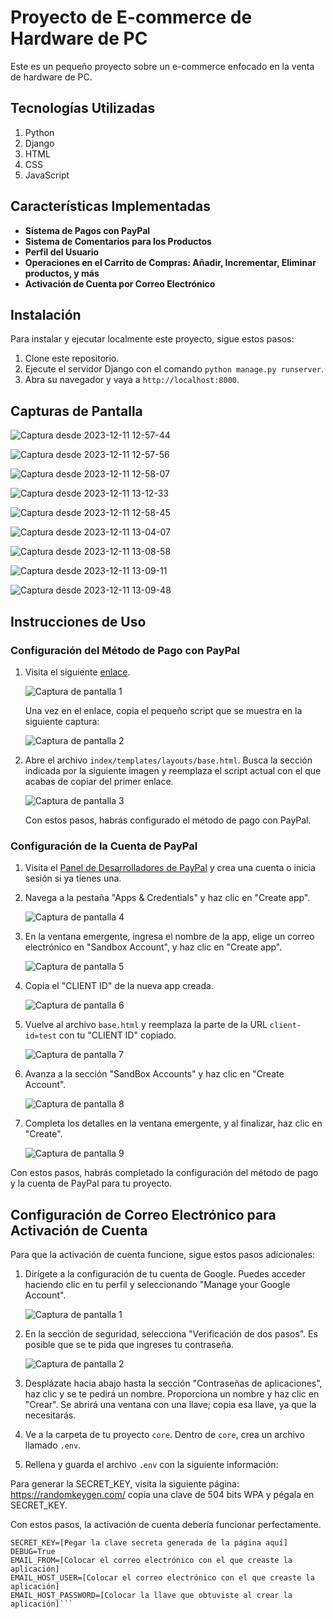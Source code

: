 # Proyecto de E-commerce de Hardware de PC

Este es un pequeño proyecto sobre un e-commerce enfocado en la venta de hardware de PC.

## Tecnologías Utilizadas

1. Python
2. Django
3. HTML
4. CSS
5. JavaScript

## Características Implementadas

- **Sistema de Pagos con PayPal**
- **Sistema de Comentarios para los Productos**
- **Perfil del Usuario**
- **Operaciones en el Carrito de Compras: Añadir, Incrementar, Eliminar productos, y más**
- **Activación de Cuenta por Correo Electrónico**

## Instalación

Para instalar y ejecutar localmente este proyecto, sigue estos pasos:

1. Clone este repositorio.
2. Ejecute el servidor Django con el comando `python manage.py runserver`.
3. Abra su navegador y vaya a `http://localhost:8000`.

## Capturas de Pantalla

![Captura desde 2023-12-11 12-57-44](https://github.com/py-rod/1-Ecommerce-hardware-pc/assets/103091079/6fcf5da2-aa92-4740-acd5-d8643c289aec)


![Captura desde 2023-12-11 12-57-56](https://github.com/py-rod/1-Ecommerce-hardware-pc/assets/103091079/a54d5434-9c59-4d2f-8609-8da6008bd7b4)


![Captura desde 2023-12-11 12-58-07](https://github.com/py-rod/1-Ecommerce-hardware-pc/assets/103091079/b32d3c2b-3b7f-4496-81f2-13cd6ee3393d)


![Captura desde 2023-12-11 13-12-33](https://github.com/py-rod/1-Ecommerce-hardware-pc/assets/103091079/bec0dfe7-4b7a-465a-a30b-54f671fbfa03)


![Captura desde 2023-12-11 12-58-45](https://github.com/py-rod/1-Ecommerce-hardware-pc/assets/103091079/98fdcd84-e362-43fb-b01f-570c2b2b4e6f)


![Captura desde 2023-12-11 13-04-07](https://github.com/py-rod/1-Ecommerce-hardware-pc/assets/103091079/fad4cc6f-fd91-4bee-857d-a363dedd2cef)


![Captura desde 2023-12-11 13-08-58](https://github.com/py-rod/1-Ecommerce-hardware-pc/assets/103091079/76bfe04d-594f-433f-b97d-2dbc76fbc831)


![Captura desde 2023-12-11 13-09-11](https://github.com/py-rod/1-Ecommerce-hardware-pc/assets/103091079/10b0bba0-ddad-4f31-bde7-c41793cd0eff)


![Captura desde 2023-12-11 13-09-48](https://github.com/py-rod/1-Ecommerce-hardware-pc/assets/103091079/d29412bd-5de6-4b36-98a3-caa51e60403c)

## Instrucciones de Uso

### Configuración del Método de Pago con PayPal

1. Visita el siguiente [enlace](https://developer.paypal.com/demo/checkout/#/pattern/server).

   ![Captura de pantalla 1](https://github.com/py-rod/1-Ecommerce-hardware-pc/assets/103091079/b560c572-a827-4cec-aa10-fd93d2d775e5)

   Una vez en el enlace, copia el pequeño script que se muestra en la siguiente captura:

   ![Captura de pantalla 2](https://github.com/py-rod/1-Ecommerce-hardware-pc/assets/103091079/dffff4e0-9d98-40e0-bc03-03d134d70891)

2. Abre el archivo `index/templates/layouts/base.html`. Busca la sección indicada por la siguiente imagen y reemplaza el script actual con el que acabas de copiar del primer enlace.

   ![Captura de pantalla 3](https://github.com/py-rod/1-Ecommerce-hardware-pc/assets/103091079/38c4549e-0b14-4a51-8125-cb92493f0e59)

   Con estos pasos, habrás configurado el método de pago con PayPal.

### Configuración de la Cuenta de PayPal

1. Visita el [Panel de Desarrolladores de PayPal](https://developer.paypal.com/home/) y crea una cuenta o inicia sesión si ya tienes una.

2. Navega a la pestaña "Apps & Credentials" y haz clic en "Create app".

   ![Captura de pantalla 4](https://github.com/py-rod/1-Ecommerce-hardware-pc/assets/103091079/ee3f79a7-dc2f-46dd-b1bd-558d570b8676)

3. En la ventana emergente, ingresa el nombre de la app, elige un correo electrónico en "Sandbox Account", y haz clic en "Create app".

   ![Captura de pantalla 5](https://github.com/py-rod/1-Ecommerce-hardware-pc/assets/103091079/a4a1db7f-cb23-4a66-aeeb-5f845bc6c49a)

4. Copia el "CLIENT ID" de la nueva app creada.

   ![Captura de pantalla 6](https://github.com/py-rod/1-Ecommerce-hardware-pc/assets/103091079/6e3de8c7-72a5-4966-83c1-676c0d607fb5)

5. Vuelve al archivo `base.html` y reemplaza la parte de la URL `client-id=test` con tu "CLIENT ID" copiado.

   ![Captura de pantalla 7](https://github.com/py-rod/1-Ecommerce-hardware-pc/assets/103091079/5eb47644-39b2-4f56-b296-dec68bf82e02)

6. Avanza a la sección "SandBox Accounts" y haz clic en "Create Account".

   ![Captura de pantalla 8](https://github.com/py-rod/1-Ecommerce-hardware-pc/assets/103091079/d4ffac22-6278-4551-a5e2-415f5f480fb1)

7. Completa los detalles en la ventana emergente, y al finalizar, haz clic en "Create".

   ![Captura de pantalla 9](https://github.com/py-rod/1-Ecommerce-hardware-pc/assets/103091079/f85f1cdc-b33c-400c-b07c-7087648c1ece)

Con estos pasos, habrás completado la configuración del método de pago y la cuenta de PayPal para tu proyecto.

## Configuración de Correo Electrónico para Activación de Cuenta

Para que la activación de cuenta funcione, sigue estos pasos adicionales:

1. Dirígete a la configuración de tu cuenta de Google. Puedes acceder haciendo clic en tu perfil y seleccionando "Manage your Google Account".

    ![Captura de pantalla 1](https://github.com/py-rod/1-Ecommerce-hardware-pc/assets/103091079/cb1abb73-0377-4cb5-8448-1660a2e4539b)

2. En la sección de seguridad, selecciona "Verificación de dos pasos". Es posible que se te pida que ingreses tu contraseña.

    ![Captura de pantalla 2](https://github.com/py-rod/1-Ecommerce-hardware-pc/assets/103091079/1c1d6883-cc27-40cd-bbb6-523da5650e1e)

3. Desplázate hacia abajo hasta la sección "Contraseñas de aplicaciones", haz clic y se te pedirá un nombre. Proporciona un nombre y haz clic en "Crear". Se abrirá una ventana con una llave; copia esa llave, ya que la necesitarás.

4. Ve a la carpeta de tu proyecto `core`. Dentro de `core`, crea un archivo llamado `.env`.

5. Rellena y guarda el archivo `.env` con la siguiente información:


Para generar la SECRET_KEY, visita la siguiente página:
https://randomkeygen.com/
copia una clave de 504 bits WPA y pégala en SECRET_KEY.

Con estos pasos, la activación de cuenta debería funcionar perfectamente.

```dotenv
SECRET_KEY=[Pegar la clave secreta generada de la página aquí]
DEBUG=True
EMAIL_FROM=[Colocar el correo electrónico con el que creaste la aplicación]
EMAIL_HOST_USER=[Colocar el correo electrónico con el que creaste la aplicación]
EMAIL_HOST_PASSWORD=[Colocar la llave que obtuviste al crear la aplicación]```



